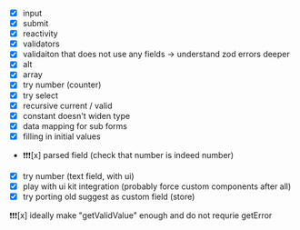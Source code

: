 - [x] input
- [x] submit
- [x] reactivity
- [x] validators
- [x] validaiton that does not use any fields -> understand zod errors deeper
- [x] alt
- [x] array
- [x] try number (counter)
- [x] try select 
- [x] recursive current / valid
- [x] constant doesn't widen type
- [x] data mapping for sub forms
- [x] filling in initial values
- ❗️❗️❗️[x] parsed field (check that number is indeed number)
- [x] try number (text field, with ui)
- [x] play with ui kit integration (probably force custom components after all)
- [x] try porting old suggest as custom field (store)

❗️❗️❗️[x] ideally make "getValidValue" enough and do not requrie getError